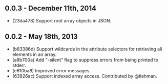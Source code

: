 0.0.3 - December 11th, 2014
---------------------------

* (23da478) Support root array objects in JSON.

0.0.2 - May 18th, 2013
----------------------

* (b83386d) Support wildcards in the attribute selectors for retrieving all
  elements in an array.
* (a8b700a) Add "-silent" flag to suppress errors from being printed to stderr.
* (e610ba8) Improved error messages.
* (63826ac) Support indexed array access. Contributed by @tlehman.

